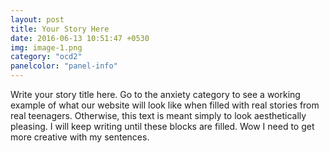 ```yaml
---
layout: post
title: Your Story Here
date: 2016-06-13 10:51:47 +0530
img: image-1.png
category: "ocd2"
panelcolor: "panel-info"
---
```

Write your story title here. Go to the anxiety category to see a working example of what our website will look like when filled with real stories from real teenagers. Otherwise, this text is meant simply to look aesthetically pleasing. I will keep writing until these blocks are filled. Wow I need to get more creative with my sentences.